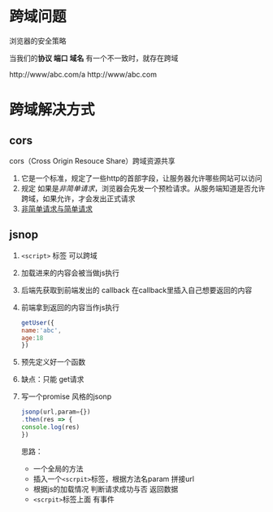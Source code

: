 # 跨域问题

浏览器的安全策略  

当我们的**协议 端口 域名** 有一个不一致时，就存在跨域

http://www/abc.com/a http://www/abc.com

# 跨域解决方式

## cors

cors（Cross Origin Resouce Share）跨域资源共享

1. 它是一个标准，规定了一些http的首部字段，让服务器允许哪些网站可以访问
2. 规定 如果是*非简单请求*，浏览器会先发一个预检请求。从服务端知道是否允许跨域，如果允许，才会发出正式请求
3. [非简单请求与简单请求](https://github.com/amandakelake/blog/issues/62)

## jsnop

1. `<script>` 标签 可以跨域

2. 加载进来的内容会被当做js执行

3. 后端先获取到前端发出的 callback 在callback里插入自己想要返回的内容

4. 前端拿到返回的内容当作js执行

   ```js
   getUser({
   name:'abc',
   age:18
   })
   ```

5. 预先定义好一个函数

6. 缺点：只能 get请求

7. 写一个promise 风格的jsonp

   ```js
   jsonp(url,param={})
   .then(res => {
   console.log(res)
   })
   ```

   思路：

   - 一个全局的方法
   - 插入一个`<scrpit>`标签，根据方法名param 拼接url
   - 根据js的加载情况 判断请求成功与否 返回数据
   - `<scrpit>`标签上面 有事件